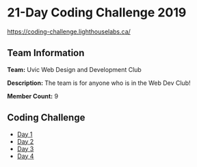 # 21-Day Coding Challenge 2019

https://coding-challenge.lighthouselabs.ca/

## Team Information

**Team:** Uvic Web Design and Development Club

**Description:** The team is for anyone who is in the Web Dev Club!

**Member Count:** 9

## Coding Challenge

* [Day 1](./day-1.js)
* [Day 2](./day-2.js)
* [Day 3](./day-3.js)
* [Day 4](./day-4.js)
